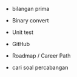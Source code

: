 * bilangan prima
* Binary convert
* Unit test
* GitHub
* Roadmap / Career Path


* cari soal percabangan